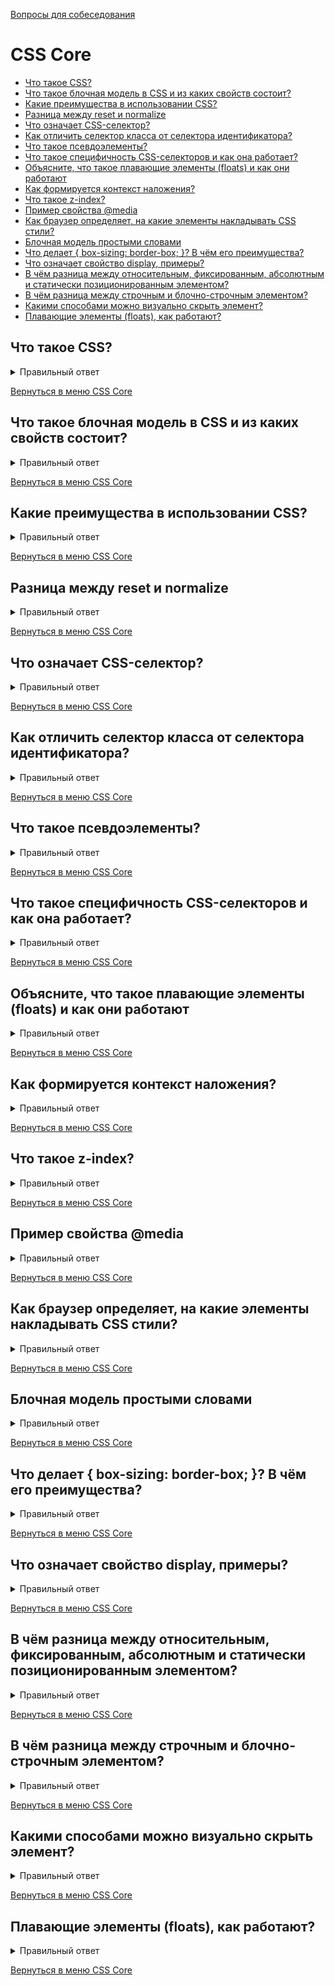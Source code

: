 [Вопросы для собеседования](README.md)

# CSS Core

+ [Что такое CSS?](#Что-такое-CSS)
+ [Что такое блочная модель в CSS и из каких свойств состоит?](#Что-такое-блочная-модель-в-CSS-и-из-каких-свойств-состоит?)
+ [Какие преимущества в использовании CSS?](#Какие-преимущества-в-использовании-CSS?)
+ [Разница между reset и normalize](#Разница-между-reset-и-normalize)
+ [Что означает CSS-селектор?](#Что-означает-CSS-селектор?)
+ [Как отличить селектор класса от селектора идентификатора?](#Как-отличить-селектор-класса-от-селектора-идентификатора?)
+ [Что такое псевдоэлементы?](#Что-такое-псевдоэлементы?)
+ [Что такое специфичность CSS-селекторов и как она работает?](#Что-такое-специфичность-CSS-селекторов-и-как-она-работает?)
+ [Объясните, что такое плавающие элементы (floats) и как они работают](#Объясните-что-такое-плавающие-элементы-floats-и-как-они-работают)
+ [Как формируется контекст наложения?](#Как-формируется-контекст-наложения?)
+ [Что такое z-index?](#Что-такое-z-index?)
+ [Пример свойства @media](#Пример-свойства-@media)
+ [Как браузер определяет, на какие элементы накладывать CSS стили?](#Как-браузер-определяет-на-какие-элементы-накладывать-CSS-стили?)
+ [Блочная модель простыми словами](#Блочная-модель-простыми-словами)
+ [Что делает { box-sizing: border-box; }? В чём его преимущества?](#Что-делает-{-box-sizing:-border-box;-}?-В-чём-его-преимущества?)
+ [Что означает свойство display, примеры?](#Что-означает-свойство-display-примеры?)
+ [В чём разница между относительным, фиксированным, абсолютным и статически позиционированным элементом?](#В-чём-разница-между-относительным-фиксированным-абсолютным-и-статически-позиционированным-элементом?)
+ [В чём разница между строчным и блочно-строчным элементом?](#В-чём-разница-между-строчным-и-блочно-строчным-элементом?)
+ [Какими способами можно визуально скрыть элемент?](#Какими-способами-можно-визуально-скрыть-элемент?)
+ [Плавающие элементы (floats), как работают?](#Плавающие-элементы-floats-как-работают?)



## Что такое CSS?

<details> 
  <summary>Правильный ответ</summary>

`CSS` (англ. Cascading Style Sheets «каскадные таблицы стилей») — формальный язык декодирования и описания внешнего вида документа (веб-страницы).
</details>

[Вернуться в меню CSS Core](#css-core)

## Что такое блочная модель в CSS и из каких свойств состоит?

<details> 
  <summary>Правильный ответ</summary>
Разметка макета состоит из контейнеров, которые представляют из себя блоки. Блочные элементы в основном служат для визуального отделения содержимого друг от друга и по-умолчанию занимают всю ширину родительского элемента. Кроме блочных элементов есть ещё строчные и строчно-блочные. Блочный элемент представляет из себя прямоугольник, состоящий из нескольких областей: контент, внутренний отступ, внешний отступ и рамка - они в комплексе и образуют блочную модель.

![Пример](https://fruntend.com/storage/photos/1/articles/css-interview-questions/box-model.jpg)


- `content` (контент) - эта область отвечает за контент, т.е. за все, что находится внутри блока - будь то текст или другие элементы.  
- `padding` (внутренний отступ) - эта область представляет собой пространство между содержимым элемента и его границей. Используя свойства padding-top, padding-right, padding-bottom и padding-left (или сокращенное для всех четырех - padding), это пространство может быть изменено.  
- `border` (рамка) - граница или рамка вокруг элемента. Свойства, влияющие на рамку: border-width, border-style, border-color и их сокращенный вариант - border.  
- `margin` (внешний отступ) - область вокруг элемента, задающая ему внешний отступ для других элементов. Подобно внутреннему отступу, может быть изменено свойством margin и его отдельными сторонами.

</details>

[Вернуться в меню CSS Core](#css-core)

## Какие преимущества в использовании CSS?

<details> 
  <summary>Правильный ответ</summary>

- CSS позволяет представить один и тот же контент (веб-сайт, приложение...) для различных режимов и способов отображения, в том числе для мобильных устройств, планшетов и т.д.

- При эффективном использовании, стили будут храниться в кэше браузера, что позволяет использовать их на нескольких страницах без повторной их загрузки.

- CSS настолько эффективен в использовании, что путём внесения небольших изменений, можно полностью изменить внешний вид вашей веб-страницы. А при глобальных изменениях стилей все элементы на всех веб-страницах будут автоматически обновлены.
</details>

[Вернуться в меню CSS Core](#css-core)

## Разница между reset и normalize

<details> 
  <summary>Правильный ответ</summary>

- Reset CSS - сброс CSS, направленный на удаление всех встроенных стилей браузера. Например: отступы, поля, размер шрифта всех элементов. Таким образом, вне зависимости от того, в каком браузере вы смотрите страницу, свойства, заданные браузерами, будут везде сброшены.

- Normalize CSS - стремится сделать встроенные стили браузера консистентными для всех браузеров. Также исправляются ошибки для распространенных зависимостей браузера.
</details>

[Вернуться в меню CSS Core](#css-core)

##  Что означает CSS-селектор?

<details> 
  <summary>Правильный ответ</summary>
  
Строковый эквивалент HTML-элементов, с помощью которых объявляются объявления или их набор, и представляет собой ссылку, на которую можно ссылаться для связывания HTML и таблицы стилей, — это селектор CSS.
</details>

[Вернуться в меню CSS Core](#css-core)

## Как отличить селектор класса от селектора идентификатора?

<details> 
  <summary>Правильный ответ</summary>
В то время как селектору класса передается весь блок, селектор идентификатора предпочитает только один элемент, отличающийся от других элементов. Другими словами, идентификаторы уникальны, а классы — нет. Возможно, элемент имеет и класс, и идентификатор.
</details>

[Вернуться в меню CSS Core](#css-core)

## Что такое псевдоэлементы?

<details> 
  <summary>Правильный ответ</summary>

Псевдоэлемент - это ключевое слово, добавляемое к селектору, которое позводяет стилизовать определенную часть выбранного элемента. Они могут использоваться для украшения (`:first-line`, `:first-letter`) или для добавления элементов к разметке (вместе c `content: ...`) без изменения HTML.

Псевдоэлементы используются для добавления специальных эффектов к некоторым селекторам. CSS используется для применения стилей в разметке HTML. В некоторых случаях, когда дополнительная разметка или стилизация для документа невозможна, в CSS есть функция, известная как псевдоэлементы. Это позволит внести дополнительную разметку в документ, не нарушая сам документ.
</details>

[Вернуться в меню CSS Core](#css-core)

## Что такое специфичность CSS-селекторов и как она работает?

<details> 
  <summary>Правильный ответ</summary>

В следующем списке типы селекторов расположены по возрастанию специфичности:

0. селекторы типов элементов (например, h1) и псевдоэлементов (например, ::before).
1. селекторы классов (например, `.example`), селекторы атрибутов (например, `[type="radio"]`) и псевдоклассов (например, `:hover`)
2. селекторы идентификаторов (например, `#example`).

Универсальный селектор (`*`), комбинаторы (`+, >, ~, ' '`) и отрицающий псевдокласс (`:not()`) не влияют на специфичность. (Однако селекторы, объявленные внутри `:not()`, влияют)

Стили, обьявленные в элементе (например, `style="font-weight:bold"`), всегда переопределяют любые правила из внешних файлов стилей и, таким образом, их специфичность можно считать наивысшей.

**Расчёт специфичности**

- тег и псевдоэлемент имеют специфичность 0001
- класс, псевдокласс, атрибут - 0010
- id имеет специфичность 0100
- инлайновый стиль имеет приоритет 1000
</details>

[Вернуться в меню CSS Core](#css-core)

## Объясните, что такое плавающие элементы (floats) и как они работают

<details> 
  <summary>Правильный ответ</summary>
При применении этого свойства происходит следующее:

1. Элемент позиционируется как обычно, а затем вынимается из документа потока и сдвигается влево (для left) или вправо (для right) до того как коснётся либо границы родителя, либо другого элемента с float.
2. Если пространства по горизонтали не хватает для того, чтобы вместить элемент, то он сдвигается вниз до тех пор, пока не начнёт помещаться.
3. Другие непозиционированные блочные элементы без float ведут себя так, как будто элемента с float нет, так как он убран из потока.
4. Строки (inline-элементы), напротив, «знают» о float и обтекают элемент по сторонам.

</details>

[Вернуться в меню CSS Core](#css-core)

## Как формируется контекст наложения?

<details> 
  <summary>Правильный ответ</summary>

Элементы с общими родителями, перемещающиеся на передний или задний план вместе, известны как контекст наложения.

Контекст наложения имеет свой корневой элемент в HTML структуре. В момент формирования нового контекста на элементе все дочерние элементы также попадают в этот контекст и занимают своё место в порядке наложения. Если элемент располагается в самом низу одного контекста наложения, то никаким образом не получится отобразить его над другим элементом в соседнем контексте наложения, располагающимся выше по иерархии, даже с установленным z-index равным миллиону.

Новый контекст может быть сформирован в следующих случаях:

- Если элемент — корневой элемент документа
- Если элемент позиционирован не статически и его значение z-index не равно auto.
- Если элемент имеет прозрачность менее 1.

Порядок наложения:

1. Background и border элемента.
2. Позиционированные элементы и его дети с z-index < 0.
3. Элементы блочного уровня в нормальном потоке, то есть у которых position = static.
4. Плавающие(float) элементы.
5. inline-элементы.
6. Элементы с z-index = 0 или auto. Элементы со свойством opacity < 1.

</details>

[Вернуться в меню CSS Core](#css-core)

## Что такое z-index?

<details> 
  <summary>Правильный ответ</summary>

Любой элемент в HTML документе может быть либо на переднем, либо на заднем плане. Если свойства z-index и позиционирование не заданы явно, то порядок наложения равен порядку следования элементов в HTML. 

Если позиционирование элементов (и их детей) указано явно, то такие элементы будут перекрывать собой элементы без явно заданного свойства позиционирования.

Если задан z-index. Во-первых, z-index учитывается только на явно позиционированных элементах. Если попытаться установить z-index на непозиционированный элемент, то ничего не произойдет. Во-вторых, значения z-index могут создавать контекст наложения.

</details>

[Вернуться в меню CSS Core](#css-core)

## Пример свойства @media

<details> 
  <summary>Правильный ответ</summary>

Медиа запросы поволяют адаптировать страницу для различных типов устройств, таких как: принтеры, речевые браузеры, устройства Брайля, телевизоры и так далее.

1. **all** -
Подходит для всех устройств.

2. **print** -
Для принтеров.

3. **screen** -
Предназначен в первую очередь для цветных компьютерных экранов.

4. **speech** -
Предназначен для синтезаторов речи.
</details>

[Вернуться в меню CSS Core](#css-core)

## Как браузер определяет, на какие элементы накладывать CSS стили?

<details> 
  <summary>Правильный ответ</summary>

Браузер сравнивает селекторы справа налево. Браузер находит все элементы DOM, соответствующие ключевому (самому правому) селектору. Дальше проходит до его родителя и ищет соответствия. Чем короче цепь селекторов, тем быстрее браузер найдет элемент.

</details>

[Вернуться в меню CSS Core](#css-core)

## Блочная модель простыми словами

<details> 
  <summary>Правильный ответ</summary>

Блочная модель отвечает за определение того, сколько места займет блочный элемент, схлопнутся или нет border или margin, размеры блока.

Правила блочной модели:

- Размеры блочного элемента складываются из `width`, `height`, `padding`, `border`, and `margin`.

- Если высота (height) блока не задана, то высота блока равна: высота контента этого блока + padding'и.

- Если ширина блока не задана, то блоки, для которых не задано float, будут иметь ширину: ширина родителя - padding'и родителя.

</details>

[Вернуться в меню CSS Core](#css-core)

## Что делает { box-sizing: border-box; }? В чём его преимущества?

<details> 
  <summary>Правильный ответ</summary>

По умолчанию все элементы имеют `box-sizing: content-box`. Размеры блока рассчитываются из размеров контента.

`box-sizing: border-box` меняет то, как расчитываются width и height. Border и padding включаются в расчёт. Высота будет состоять из: высота контента + вертикальные padding'и + ширина вертикальных border. Ширина будет состоять из: ширина контента + горизонтальные padding'и + ширина горизонтальных border. 
</details> 

[Вернуться в меню CSS Core](#css-core)

## Что означает свойство display, примеры?

<details> 
  <summary>Правильный ответ</summary>

Многоцелевое свойство, которое определяет, как элемент должен быть показан в документе.

`none`, `block`, `inline`, `inline-block`, `table`, `table-row`, `table-cell`, `list-item`, `flex`, `grid`.

</details>

[Вернуться в меню CSS Core](#css-core)

## В чём разница между относительным, фиксированным, абсолютным и статически позиционированным элементом?

<details> 
  <summary>Правильный ответ</summary>

- **static** - значение по умолчанию. Свойства top, right, bottom, left и z-index не применяются.
- **relative** - элемент выстраивается относительно самому себе без изменения разметки.
- **absolute** - элемент выдёргивается из потока и выстраивается относительно ближайшего элемента-предка с position: relative. Если его нет, то относительно body. Абсолютно спозиционированные элементы могут иметь margin и padding и не схлопываются с margin и padding других элементов. Никак не влияют на другие элементы.
- **fixed** - элемент выдёргивается из потока и остаётся на позиции относительно окна документа и не меняет положение при скроле.
- **sticky** - смесь relative и fixed. Элемент ведёт себя как относительно спозиционированный, пока не достигнет заданной позиции, после которой ведёт себя как fixed элемент.

</details>

[Вернуться в меню CSS Core](#css-core)

## В чём разница между строчным и блочно-строчным элементом?

<details> 
  <summary>Правильный ответ</summary>
  
**block**

- Начинается с новой строки родительского элемента и занимает всю строку.
- Можно задавать ширину и высоту.
- Можно выровнять с помощью `vertical-align`.
- Margins и paddings работают со всех сторон.

**inline-block**

- Размер зависит от контента.
- Можно задавать ширину и высоту.
- Можно выровнять с помощью `vertical-align`.
- Margins и paddings работают со всех сторон.

**inline** 

- Размер зависит от контента.
- Ширину и высоту задавать нельзя.
- Можно выровнять только по горизонтали. Место, которое занимает элемент по вертикали, зависит от line-height.
- Ведёт себя как блочный элемент, если задать вертикальные margins и paddings. 

</details>

[Вернуться в меню CSS Core](#css-core)


## Какими способами можно визуально скрыть элемент?

<details> 
  <summary>Правильный ответ</summary>

- с помощью свойства display;
- с помощью свойства opacity;
- с помощью свойства visibility;
- с помощью position:absolute;
- уменьшить размеры элемента до нуля.

</details>

[Вернуться в меню CSS Core](#css-core)

## Плавающие элементы (floats), как работают?

<details> 
  <summary>Правильный ответ</summary>

CSS-свойство float размещает элемент справа или слева от контейнера, в котором он находится. Браузер визуально убирает этот элемент из обычного потока элементов. В результате окружающие элементы и текст «обтекают» элемент. Свойство float часто используют для верстки текстового контента страниц. Например, статьи с иллюстрациями.


![Пример](https://sky.pro/media/wp-content/webp-express/webp-images/uploads/2022/10/image2.png.webp)

</details>

[Вернуться в меню CSS Core](#css-core)